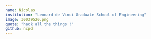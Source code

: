 ```yaml
---
name: Nicolas
institution: "Leonard de Vinci Graduate School of Engineering"
image: 30039520.png
quote: "hack all the things !"
github: ncpd
---
```

